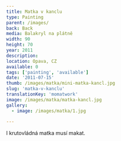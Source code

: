 ```yaml
---
title: Matka v kanclu
type: Painting
parent: /images/
back: Back
media: Balakryl na plátně
width: 90
height: 70
year: 2011
description: 
location: Opava, CZ
available: 0
tags: ['painting', 'available']
date: '2011-07-15'
thumb: /images/matka/mini-matka-kancl.jpg
slug: 'matka-v-kanclu'
translationKey: 'momatwork'
image: /images/matka/matka-kancl.jpg
gallery:
  - image: /images/matka/1.jpg
  
---
```

I krutovládná matka musí makat.